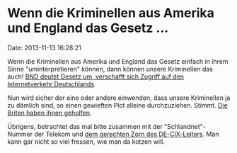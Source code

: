 Wenn die Kriminellen aus Amerika und England das Gesetz \...
============================================================

Date: 2013-11-13 16:28:21

Wenn die Kriminellen aus Amerika und England das Gesetz einfach in ihrem
Sinne \"uminterpretieren\" können, dann können unsere Kriminellen das
auch! [BND deutet Gesetz um, verschafft sich Zugriff auf den
Internetverkehr Deutschlands](http://spiegel.de/article.do?id=933333).

Nun wird sicher der eine oder andere einwenden, dass unsere Kriminellen
ja zu dämlich sind, so einen gewieften Plot alleine durchzuziehen.
Stimmt. [Die Briten haben ihnen
geholfen](http://blog.fefe.de/?ts=ac8d2a89).

Übrigens, betrachtet das mal bitte zusammen mit der
\"Schlandnet\"-Nummer der Telekom und [dem gerechten Zorn des
DE-CIX-Leiters](http://heise.de/-2044731). Man kann gar nicht so viel
fressen, wie man da kotzen will.
